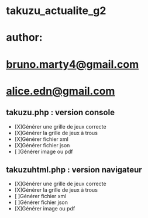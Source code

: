 # takuzu_actualite_g2
# author:
# bruno.marty4@gmail.com
# alice.edn@gmail.com

## takuzu.php : version console
- [X]Générer une grille de jeux correcte
- [X]Générer la grille de jeux à trous
- [X]Générer fichier xml
- [X]Générer fichier json
- [ ]Générer image ou pdf

## takuzuhtml.php : version navigateur
- [X]Générer une grille de jeux correcte
- [X]Générer la grille de jeux à trous
- [ ]Générer fichier xml
- [ ]Générer fichier json
- [X]Générer image ou pdf
